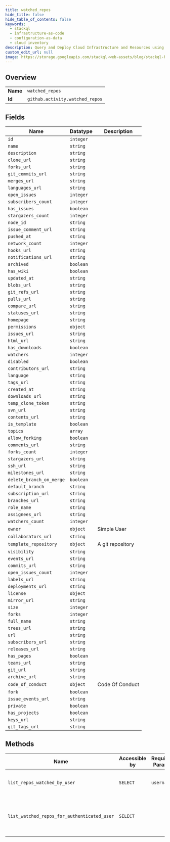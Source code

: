 ```yaml
---
title: watched_repos
hide_title: false
hide_table_of_contents: false
keywords:
  - stackql
  - infrastructure-as-code
  - configuration-as-data
  - cloud inventory
description: Query and Deploy Cloud Infrastructure and Resources using SQL
custom_edit_url: null
image: https://storage.googleapis.com/stackql-web-assets/blog/stackql-blog-post-featured-image.png
---
```

  
    

## Overview
<table><tbody>
<tr><td><b>Name</b></td><td><code>watched_repos</code></td></tr>
<tr><td><b>Id</b></td><td><code>github.activity.watched_repos</code></td></tr>
</tbody></table>

## Fields
| Name | Datatype | Description |
| ---- | -------- | ----------- |
| `id` | `integer` |  |
| `name` | `string` |  |
| `description` | `string` |  |
| `clone_url` | `string` |  |
| `forks_url` | `string` |  |
| `git_commits_url` | `string` |  |
| `merges_url` | `string` |  |
| `languages_url` | `string` |  |
| `open_issues` | `integer` |  |
| `subscribers_count` | `integer` |  |
| `has_issues` | `boolean` |  |
| `stargazers_count` | `integer` |  |
| `node_id` | `string` |  |
| `issue_comment_url` | `string` |  |
| `pushed_at` | `string` |  |
| `network_count` | `integer` |  |
| `hooks_url` | `string` |  |
| `notifications_url` | `string` |  |
| `archived` | `boolean` |  |
| `has_wiki` | `boolean` |  |
| `updated_at` | `string` |  |
| `blobs_url` | `string` |  |
| `git_refs_url` | `string` |  |
| `pulls_url` | `string` |  |
| `compare_url` | `string` |  |
| `statuses_url` | `string` |  |
| `homepage` | `string` |  |
| `permissions` | `object` |  |
| `issues_url` | `string` |  |
| `html_url` | `string` |  |
| `has_downloads` | `boolean` |  |
| `watchers` | `integer` |  |
| `disabled` | `boolean` |  |
| `contributors_url` | `string` |  |
| `language` | `string` |  |
| `tags_url` | `string` |  |
| `created_at` | `string` |  |
| `downloads_url` | `string` |  |
| `temp_clone_token` | `string` |  |
| `svn_url` | `string` |  |
| `contents_url` | `string` |  |
| `is_template` | `boolean` |  |
| `topics` | `array` |  |
| `allow_forking` | `boolean` |  |
| `comments_url` | `string` |  |
| `forks_count` | `integer` |  |
| `stargazers_url` | `string` |  |
| `ssh_url` | `string` |  |
| `milestones_url` | `string` |  |
| `delete_branch_on_merge` | `boolean` |  |
| `default_branch` | `string` |  |
| `subscription_url` | `string` |  |
| `branches_url` | `string` |  |
| `role_name` | `string` |  |
| `assignees_url` | `string` |  |
| `watchers_count` | `integer` |  |
| `owner` | `object` | Simple User |
| `collaborators_url` | `string` |  |
| `template_repository` | `object` | A git repository |
| `visibility` | `string` |  |
| `events_url` | `string` |  |
| `commits_url` | `string` |  |
| `open_issues_count` | `integer` |  |
| `labels_url` | `string` |  |
| `deployments_url` | `string` |  |
| `license` | `object` |  |
| `mirror_url` | `string` |  |
| `size` | `integer` |  |
| `forks` | `integer` |  |
| `full_name` | `string` |  |
| `trees_url` | `string` |  |
| `url` | `string` |  |
| `subscribers_url` | `string` |  |
| `releases_url` | `string` |  |
| `has_pages` | `boolean` |  |
| `teams_url` | `string` |  |
| `git_url` | `string` |  |
| `archive_url` | `string` |  |
| `code_of_conduct` | `object` | Code Of Conduct |
| `fork` | `boolean` |  |
| `issue_events_url` | `string` |  |
| `private` | `boolean` |  |
| `has_projects` | `boolean` |  |
| `keys_url` | `string` |  |
| `git_tags_url` | `string` |  |
## Methods
| Name | Accessible by | Required Params | Description |
| ---- | ------------- | --------------- | ----------- |
| `list_repos_watched_by_user` | `SELECT` | `username` | Lists repositories a user is watching. |
| `list_watched_repos_for_authenticated_user` | `SELECT` |  | Lists repositories the authenticated user is watching. |
